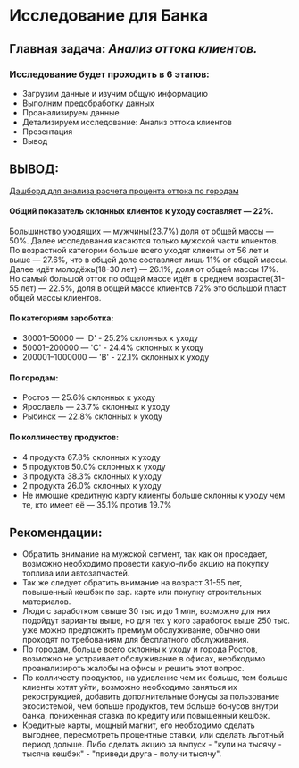 # Исследование для Банка

## Главная задача: *Анализ оттока клиентов.*

### Исследование будет проходить в 6 этапов:

- Загрузим данные и изучим общую информацию
- Выполним предобработку данных
- Проанализируем данные
- Детализируем исследование: Анализ оттока клиентов
- Презентация
- Вывод

## ВЫВОД:

[Дашборд для анализа расчета процента оттока по городам](https://public.tableau.com/app/profile/tema7449/viz/ProjectforMetanprombank/Dashboard1)

#### Общий показатель склонных клиентов к уходу составляет — 22%.
Большинство уходящих — мужчины(23.7%) доля от общей массы — 50%. Далее исследования касаются только мужской части клиентов.
По возрастной категории больше всего уходят клиенты от 56 лет и выше — 27.6%, что в общей доле составляет лишь 11% от общей массы. 
Далее идёт молодёжь(18-30 лет) — 26.1%, доля от общей массы 17%. 
Но самый большой отток по общей массе идёт в среднем возрасте(31-55 лет) — 22.5%, доля в общей массе клиентов 72% это большой пласт общей массы клиентов.

#### По категориям зароботка:
- 30001–50000 — 'D' - 25.2% склонных к уходу
- 50001–200000 — 'C' - 24.4% склонных к уходу
- 200001–1000000 — 'B' - 22.1% склонных к уходу

  
#### По городам:
- Ростов — 25.6% склонных к уходу
- Ярославль — 23.7% склонных к уходу
- Рыбинск — 22.8% склонных к уходу
#### По колличеству продуктов:
- 4 продукта 67.8% склонных к уходу
- 5 продуктов 50.0% склонных к уходу
- 3 продукта 38.3% склонных к уходу
- 2 продукта 26.0% склонных к уходу
- Не имющие кредитную карту клиенты больше склонны к уходу чем те, кто имеет её — 35.1% против 19.7%

## Рекомендации:
- Обратить внимание на мужской сегмент, так как он проседает, возможно необходимо провести какую-либо акцию на покупку топлива или автозапчастей.
- Так же следует обратить внимание на возраст 31-55 лет, повышенный кешбэк по зар. карте или покупку строительных материалов.
- Люди с заработком свыше 30 тыс и до 1 млн, возможно для них подойдут варианты выше, но для тех у кого заработок выше 250 тыс. уже можно предложить премиум обслуживание, обычно они проходят по требованиям для бесплатного обслуживания.
- По городам, больше всего склонны к уходу и города Ростов, возможно не устраивает обслуживание в офисах, необходимо проанализироть жалобы на офисы и решить этот вопрос.
- По колличесту продуктов, на удивление чем их больше, тем больше клиенты хотят уйти, возможно необходимо заняться их рекострукцией, добавить дополнительные бонусы за пользование экосистемой, чем больше продуктов, тем больше бонусов внутри банка, пониженная ставка по кредиту или повышенный кешбэк.
- Кредитные карты, мощный магнит, его необходимо сделать выгоднее, пересмотреть процентные ставки, или сделать льготный период дольше. Либо сделать акцию за выпуск - "купи на тысячу - тысяча кешбэк" - "приведи друга - получи тысячу".



